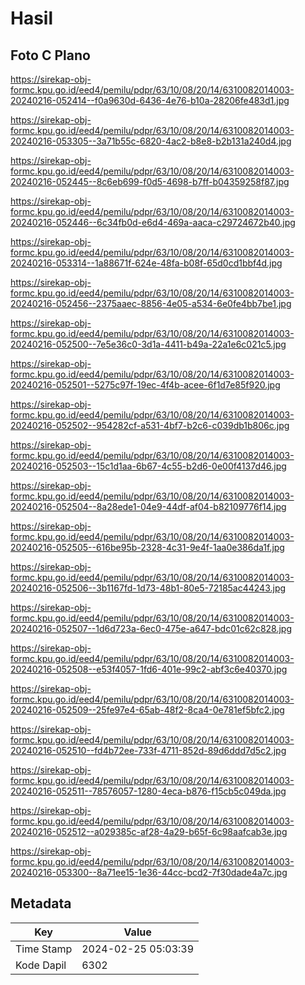 # Hasil

## Foto C Plano

https://sirekap-obj-formc.kpu.go.id/eed4/pemilu/pdpr/63/10/08/20/14/6310082014003-20240216-052414--f0a9630d-6436-4e76-b10a-28206fe483d1.jpg

https://sirekap-obj-formc.kpu.go.id/eed4/pemilu/pdpr/63/10/08/20/14/6310082014003-20240216-053305--3a71b55c-6820-4ac2-b8e8-b2b131a240d4.jpg

https://sirekap-obj-formc.kpu.go.id/eed4/pemilu/pdpr/63/10/08/20/14/6310082014003-20240216-052445--8c6eb699-f0d5-4698-b7ff-b04359258f87.jpg

https://sirekap-obj-formc.kpu.go.id/eed4/pemilu/pdpr/63/10/08/20/14/6310082014003-20240216-052446--6c34fb0d-e6d4-469a-aaca-c29724672b40.jpg

https://sirekap-obj-formc.kpu.go.id/eed4/pemilu/pdpr/63/10/08/20/14/6310082014003-20240216-053314--1a88671f-624e-48fa-b08f-65d0cd1bbf4d.jpg

https://sirekap-obj-formc.kpu.go.id/eed4/pemilu/pdpr/63/10/08/20/14/6310082014003-20240216-052456--2375aaec-8856-4e05-a534-6e0fe4bb7be1.jpg

https://sirekap-obj-formc.kpu.go.id/eed4/pemilu/pdpr/63/10/08/20/14/6310082014003-20240216-052500--7e5e36c0-3d1a-4411-b49a-22a1e6c021c5.jpg

https://sirekap-obj-formc.kpu.go.id/eed4/pemilu/pdpr/63/10/08/20/14/6310082014003-20240216-052501--5275c97f-19ec-4f4b-acee-6f1d7e85f920.jpg

https://sirekap-obj-formc.kpu.go.id/eed4/pemilu/pdpr/63/10/08/20/14/6310082014003-20240216-052502--954282cf-a531-4bf7-b2c6-c039db1b806c.jpg

https://sirekap-obj-formc.kpu.go.id/eed4/pemilu/pdpr/63/10/08/20/14/6310082014003-20240216-052503--15c1d1aa-6b67-4c55-b2d6-0e00f4137d46.jpg

https://sirekap-obj-formc.kpu.go.id/eed4/pemilu/pdpr/63/10/08/20/14/6310082014003-20240216-052504--8a28ede1-04e9-44df-af04-b82109776f14.jpg

https://sirekap-obj-formc.kpu.go.id/eed4/pemilu/pdpr/63/10/08/20/14/6310082014003-20240216-052505--616be95b-2328-4c31-9e4f-1aa0e386da1f.jpg

https://sirekap-obj-formc.kpu.go.id/eed4/pemilu/pdpr/63/10/08/20/14/6310082014003-20240216-052506--3b1167fd-1d73-48b1-80e5-72185ac44243.jpg

https://sirekap-obj-formc.kpu.go.id/eed4/pemilu/pdpr/63/10/08/20/14/6310082014003-20240216-052507--1d6d723a-6ec0-475e-a647-bdc01c62c828.jpg

https://sirekap-obj-formc.kpu.go.id/eed4/pemilu/pdpr/63/10/08/20/14/6310082014003-20240216-052508--e53f4057-1fd6-401e-99c2-abf3c6e40370.jpg

https://sirekap-obj-formc.kpu.go.id/eed4/pemilu/pdpr/63/10/08/20/14/6310082014003-20240216-052509--25fe97e4-65ab-48f2-8ca4-0e781ef5bfc2.jpg

https://sirekap-obj-formc.kpu.go.id/eed4/pemilu/pdpr/63/10/08/20/14/6310082014003-20240216-052510--fd4b72ee-733f-4711-852d-89d6ddd7d5c2.jpg

https://sirekap-obj-formc.kpu.go.id/eed4/pemilu/pdpr/63/10/08/20/14/6310082014003-20240216-052511--78576057-1280-4eca-b876-f15cb5c049da.jpg

https://sirekap-obj-formc.kpu.go.id/eed4/pemilu/pdpr/63/10/08/20/14/6310082014003-20240216-052512--a029385c-af28-4a29-b65f-6c98aafcab3e.jpg

https://sirekap-obj-formc.kpu.go.id/eed4/pemilu/pdpr/63/10/08/20/14/6310082014003-20240216-053300--8a71ee15-1e36-44cc-bcd2-7f30dade4a7c.jpg


## Metadata

| Key        | Value               |
| ---------- | ------------------- |
| Time Stamp | 2024-02-25 05:03:39 |
| Kode Dapil | 6302                |



